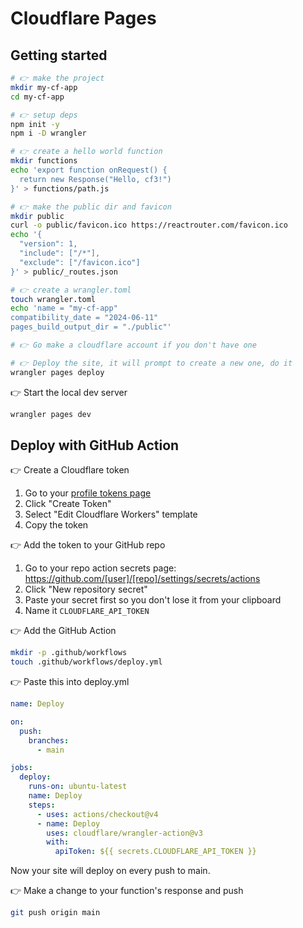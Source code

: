 # Cloudflare Pages

## Getting started

```sh
# 👉 make the project
mkdir my-cf-app
cd my-cf-app

# 👉 setup deps
npm init -y
npm i -D wrangler

# 👉 create a hello world function
mkdir functions
echo 'export function onRequest() {
  return new Response("Hello, cf3!")
}' > functions/path.js

# 👉 make the public dir and favicon
mkdir public
curl -o public/favicon.ico https://reactrouter.com/favicon.ico
echo '{
  "version": 1,
  "include": ["/*"],
  "exclude": ["/favicon.ico"]
}' > public/_routes.json

# 👉 create a wrangler.toml
touch wrangler.toml
echo 'name = "my-cf-app"
compatibility_date = "2024-06-11"
pages_build_output_dir = "./public"'

# 👉 Go make a cloudflare account if you don't have one

# 👉 Deploy the site, it will prompt to create a new one, do it
wrangler pages deploy
```

👉 Start the local dev server

```sh
wrangler pages dev
```

## Deploy with GitHub Action

👉 Create a Cloudflare token

1. Go to your [profile tokens page](https://dash.cloudflare.com/profile/api-tokens)
2. Click "Create Token"
3. Select "Edit Cloudflare Workers" template
4. Copy the token

👉 Add the token to your GitHub repo

1. Go to your repo action secrets page: https://github.com/[user]/[repo]/settings/secrets/actions
2. Click "New repository secret"
3. Paste your secret first so you don't lose it from your clipboard
4. Name it `CLOUDFLARE_API_TOKEN`

👉 Add the GitHub Action

```sh
mkdir -p .github/workflows
touch .github/workflows/deploy.yml
```

👉 Paste this into deploy.yml

```yml
name: Deploy

on:
  push:
    branches:
      - main

jobs:
  deploy:
    runs-on: ubuntu-latest
    name: Deploy
    steps:
      - uses: actions/checkout@v4
      - name: Deploy
        uses: cloudflare/wrangler-action@v3
        with:
          apiToken: ${{ secrets.CLOUDFLARE_API_TOKEN }}
```

Now your site will deploy on every push to main.

👉 Make a change to your function's response and push

```sh
git push origin main
```
